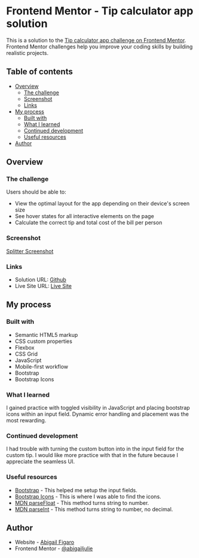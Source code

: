 # Frontend Mentor - Tip calculator app solution

This is a solution to the [Tip calculator app challenge on Frontend Mentor](https://www.frontendmentor.io/challenges/tip-calculator-app-ugJNGbJUX). Frontend Mentor challenges help you improve your coding skills by building realistic projects.

## Table of contents

- [Overview](#overview)
  - [The challenge](#the-challenge)
  - [Screenshot](#screenshot)
  - [Links](#links)
- [My process](#my-process)
  - [Built with](#built-with)
  - [What I learned](#what-i-learned)
  - [Continued development](#continued-development)
  - [Useful resources](#useful-resources)
- [Author](#author)

## Overview

### The challenge

Users should be able to:

- View the optimal layout for the app depending on their device's screen size
- See hover states for all interactive elements on the page
- Calculate the correct tip and total cost of the bill per person

### Screenshot

[Splitter Screenshot](./images/SpliterScreenshot.JPG)

### Links

- Solution URL: [Github](https://github.com/abigailjulie/FrontendMentor_TipCalculator)
- Live Site URL: [Live Site](https://frontendmentortipcalculator.vercel.app/)

## My process

### Built with

- Semantic HTML5 markup
- CSS custom properties
- Flexbox
- CSS Grid
- JavaScript
- Mobile-first workflow
- Bootstrap
- Bootstrap Icons

### What I learned

I gained practice with toggled visibility in JavaScript and placing bootstrap icons within an input field. Dynamic error handling and placement was the most rewarding.

### Continued development

I had trouble with turning the custom button into in the input field for the custom tip. I would like more practice with that in the future because I appreciate the seamless UI.

### Useful resources

- [Bootstrap](https://getbootstrap.com/docs/5.3/forms/input-group/) - This helped me setup the input fields.
- [Bootstrap Icons](https://icons.getbootstrap.com/icons/person-fill/) - This is where I was able to find the icons.
- [MDN parseFloat](https://developer.mozilla.org/en-US/docs/Web/JavaScript/Reference/Global_Objects/parseFloat) - This method turns string to number.
- [MDN parseInt](https://developer.mozilla.org/en-US/docs/Web/JavaScript/Reference/Global_Objects/parseInt) - This method turns string to number, no decimal.

## Author

- Website - [Abigail Figaro](https://www.abigaildesigns.org)
- Frontend Mentor - [@abigailjulie](https://www.frontendmentor.io/profile/abigailjulie)